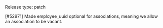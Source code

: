 Release type: patch

[#52971] Made employee_uuid optional for associations, meaning we allow an association to be vacant.
